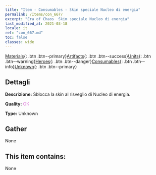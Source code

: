 ```yaml
---
title: "Item - Consumables - Skin speciale Nucleo di energia"
permalink: /Items/con_667/
excerpt: "Era of Chaos  Skin speciale Nucleo di energia"
last_modified_at: 2021-03-18
locale: it
ref: "con_667.md"
toc: false
classes: wide
---
```

 [Materials](/it/Items/){: .btn .btn--primary}[Artifacts](/it/Items/Artifacts/){: .btn .btn--success}[Units](/it/Items/Units/){: .btn .btn--warning}[Heroes](/it/Items/Heroes/){: .btn .btn--danger}[Consumables](/it/Items/Consumables/){: .btn .btn--info}[Unknown](/it/Items/Unknown/){: .btn .btn--primary}

## Dettagli
 **Descrizione:** Sblocca la skin al risveglio di Nucleo di energia.

 **Quality:** <span style="color: #DA70D6">OK</span>

 **Type:** Unknown

## Gather

  None

## This item contains:

  None

